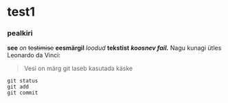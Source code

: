 # test1
### pealkiri
**see**
*on*
 ~~testimise~~
**eesmärgil** _loodud_ **tekstist**
***koosnev fail.***
Nagu kunagi ütles Leonardo da Vinci:
> Vesi on märg
git laseb kasutada käske
```
git status
git add
git commit
```
